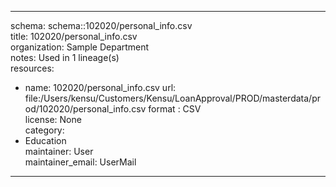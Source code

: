 


---  
schema: schema::102020/personal_info.csv  
title: 102020/personal_info.csv  
organization: Sample Department  
notes: Used in 1 lineage(s)  
resources:  
  - name: 102020/personal_info.csv 
    url: file:/Users/kensu/Customers/Kensu/LoanApproval/PROD/masterdata/prod/102020/personal_info.csv 
    format : CSV  
license: None  
category:
  - Education  
maintainer: User  
maintainer_email: UserMail  
---